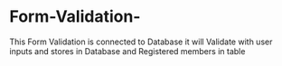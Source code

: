# Form-Validation-
This Form Validation is connected to Database it will Validate with user inputs and stores in Database and Registered members in table 
